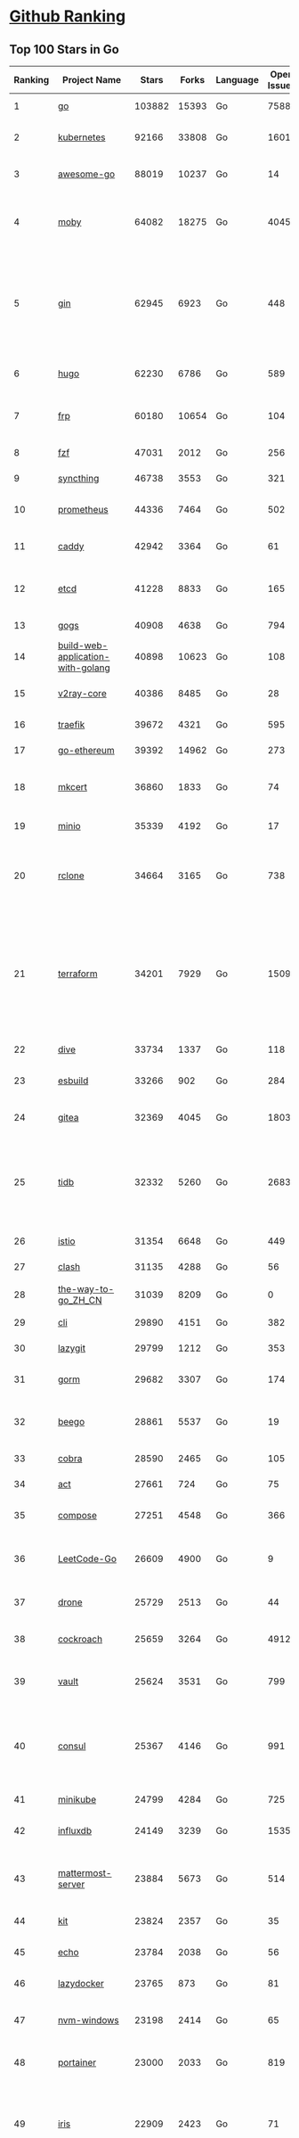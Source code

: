 [Github Ranking](../README.md)
==========

## Top 100 Stars in Go

| Ranking | Project Name | Stars | Forks | Language | Open Issues | Description | Last Commit |
| ------- | ------------ | ----- | ----- | -------- | ----------- | ----------- | ----------- |
| 1 | [go](https://github.com/golang/go) | 103882 | 15393 | Go | 7588 | The Go programming language | 2022-09-20T02:59:16Z |
| 2 | [kubernetes](https://github.com/kubernetes/kubernetes) | 92166 | 33808 | Go | 1601 | Production-Grade Container Scheduling and Management | 2022-09-20T02:41:11Z |
| 3 | [awesome-go](https://github.com/avelino/awesome-go) | 88019 | 10237 | Go | 14 | A curated list of awesome Go frameworks, libraries and software | 2022-09-19T18:36:29Z |
| 4 | [moby](https://github.com/moby/moby) | 64082 | 18275 | Go | 4045 | Moby Project - a collaborative project for the container ecosystem to assemble container-based systems | 2022-09-19T15:56:49Z |
| 5 | [gin](https://github.com/gin-gonic/gin) | 62945 | 6923 | Go | 448 | Gin is a HTTP web framework written in Go (Golang). It features a Martini-like API with much better performance -- up to 40 times faster. If you need smashing performance, get yourself some Gin. | 2022-09-19T22:09:30Z |
| 6 | [hugo](https://github.com/gohugoio/hugo) | 62230 | 6786 | Go | 589 | The world’s fastest framework for building websites. | 2022-09-19T10:37:36Z |
| 7 | [frp](https://github.com/fatedier/frp) | 60180 | 10654 | Go | 104 | A fast reverse proxy to help you expose a local server behind a NAT or firewall to the internet. | 2022-09-08T09:16:45Z |
| 8 | [fzf](https://github.com/junegunn/fzf) | 47031 | 2012 | Go | 256 | :cherry_blossom: A command-line fuzzy finder | 2022-09-19T13:19:22Z |
| 9 | [syncthing](https://github.com/syncthing/syncthing) | 46738 | 3553 | Go | 321 | Open Source Continuous File Synchronization | 2022-09-19T21:35:19Z |
| 10 | [prometheus](https://github.com/prometheus/prometheus) | 44336 | 7464 | Go | 502 | The Prometheus monitoring system and time series database. | 2022-09-19T20:14:55Z |
| 11 | [caddy](https://github.com/caddyserver/caddy) | 42942 | 3364 | Go | 61 | Fast and extensible multi-platform web server with automatic HTTPS | 2022-09-19T23:03:59Z |
| 12 | [etcd](https://github.com/etcd-io/etcd) | 41228 | 8833 | Go | 165 | Distributed reliable key-value store for the most critical data of a distributed system | 2022-09-20T02:46:12Z |
| 13 | [gogs](https://github.com/gogs/gogs) | 40908 | 4638 | Go | 794 | Gogs is a painless self-hosted Git service | 2022-09-19T10:11:55Z |
| 14 | [build-web-application-with-golang](https://github.com/astaxie/build-web-application-with-golang) | 40898 | 10623 | Go | 108 | A golang ebook intro how to build a web with golang | 2022-09-14T16:23:40Z |
| 15 | [v2ray-core](https://github.com/v2ray/v2ray-core) | 40386 | 8485 | Go | 28 | A platform for building proxies to bypass network restrictions. | 2022-09-15T03:03:17Z |
| 16 | [traefik](https://github.com/traefik/traefik) | 39672 | 4321 | Go | 595 | The Cloud Native Application Proxy | 2022-09-19T14:26:08Z |
| 17 | [go-ethereum](https://github.com/ethereum/go-ethereum) | 39392 | 14962 | Go | 273 | Official Go implementation of the Ethereum protocol | 2022-09-20T02:28:15Z |
| 18 | [mkcert](https://github.com/FiloSottile/mkcert) | 36860 | 1833 | Go | 74 | A simple zero-config tool to make locally trusted development certificates with any names you'd like. | 2022-09-01T12:21:51Z |
| 19 | [minio](https://github.com/minio/minio) | 35339 | 4192 | Go | 17 | Multi-Cloud :cloud: Object Storage  | 2022-09-19T18:06:16Z |
| 20 | [rclone](https://github.com/rclone/rclone) | 34664 | 3165 | Go | 738 | "rsync for cloud storage" - Google Drive, S3, Dropbox, Backblaze B2, One Drive, Swift, Hubic, Wasabi, Google Cloud Storage, Yandex Files | 2022-09-19T22:34:16Z |
| 21 | [terraform](https://github.com/hashicorp/terraform) | 34201 | 7929 | Go | 1509 | Terraform enables you to safely and predictably create, change, and improve infrastructure. It is an open source tool that codifies APIs into declarative configuration files that can be shared amongst team members, treated as code, edited, reviewed, and versioned. | 2022-09-19T21:57:36Z |
| 22 | [dive](https://github.com/wagoodman/dive) | 33734 | 1337 | Go | 118 | A tool for exploring each layer in a docker image | 2022-09-15T19:37:13Z |
| 23 | [esbuild](https://github.com/evanw/esbuild) | 33266 | 902 | Go | 284 | An extremely fast JavaScript and CSS bundler and minifier | 2022-09-18T18:21:49Z |
| 24 | [gitea](https://github.com/go-gitea/gitea) | 32369 | 4045 | Go | 1803 | Git with a cup of tea, painless self-hosted git service | 2022-09-20T02:56:44Z |
| 25 | [tidb](https://github.com/pingcap/tidb) | 32332 | 5260 | Go | 2683 | TiDB is an open-source, cloud-native, distributed, MySQL-Compatible database for elastic scale and real-time analytics. Try free: https://tidbcloud.com/free-trial | 2022-09-20T03:01:33Z |
| 26 | [istio](https://github.com/istio/istio) | 31354 | 6648 | Go | 449 | Connect, secure, control, and observe services. | 2022-09-20T02:10:23Z |
| 27 | [clash](https://github.com/Dreamacro/clash) | 31135 | 4288 | Go | 56 | A rule-based tunnel in Go. | 2022-09-18T04:53:51Z |
| 28 | [the-way-to-go_ZH_CN](https://github.com/unknwon/the-way-to-go_ZH_CN) | 31039 | 8209 | Go | 0 | 《The Way to Go》中文译本，中文正式名《Go 入门指南》 | 2022-08-06T12:54:01Z |
| 29 | [cli](https://github.com/cli/cli) | 29890 | 4151 | Go | 382 | GitHub’s official command line tool | 2022-09-20T01:02:09Z |
| 30 | [lazygit](https://github.com/jesseduffield/lazygit) | 29799 | 1212 | Go | 353 | simple terminal UI for git commands | 2022-09-19T15:17:40Z |
| 31 | [gorm](https://github.com/go-gorm/gorm) | 29682 | 3307 | Go | 174 | The fantastic ORM library for Golang, aims to be developer friendly | 2022-09-19T07:10:42Z |
| 32 | [beego](https://github.com/beego/beego) | 28861 | 5537 | Go | 19 | beego is an open-source, high-performance web framework for the Go programming language. | 2022-09-15T13:33:54Z |
| 33 | [cobra](https://github.com/spf13/cobra) | 28590 | 2465 | Go | 105 | A Commander for modern Go CLI interactions | 2022-09-19T20:45:19Z |
| 34 | [act](https://github.com/nektos/act) | 27661 | 724 | Go | 75 | Run your GitHub Actions locally 🚀 | 2022-09-20T00:18:11Z |
| 35 | [compose](https://github.com/docker/compose) | 27251 | 4548 | Go | 366 | Define and run multi-container applications with Docker | 2022-09-19T22:50:43Z |
| 36 | [LeetCode-Go](https://github.com/halfrost/LeetCode-Go) | 26609 | 4900 | Go | 9 | ✅ Solutions to LeetCode by Go, 100% test coverage, runtime beats 100% / LeetCode 题解 | 2022-09-11T04:39:33Z |
| 37 | [drone](https://github.com/harness/drone) | 25729 | 2513 | Go | 44 | Drone is a Container-Native, Continuous Delivery Platform | 2022-09-13T10:43:04Z |
| 38 | [cockroach](https://github.com/cockroachdb/cockroach) | 25659 | 3264 | Go | 4912 | CockroachDB - the open source, cloud-native distributed SQL database. | 2022-09-20T02:52:48Z |
| 39 | [vault](https://github.com/hashicorp/vault) | 25624 | 3531 | Go | 799 | A tool for secrets management, encryption as a service, and privileged access management | 2022-09-20T00:52:08Z |
| 40 | [consul](https://github.com/hashicorp/consul) | 25367 | 4146 | Go | 991 | Consul is a distributed, highly available, and data center aware solution to connect and configure applications across dynamic, distributed infrastructure. | 2022-09-20T02:10:53Z |
| 41 | [minikube](https://github.com/kubernetes/minikube) | 24799 | 4284 | Go | 725 | Run Kubernetes locally | 2022-09-19T20:20:52Z |
| 42 | [influxdb](https://github.com/influxdata/influxdb) | 24149 | 3239 | Go | 1535 | Scalable datastore for metrics, events, and real-time analytics | 2022-09-19T18:03:19Z |
| 43 | [mattermost-server](https://github.com/mattermost/mattermost-server) | 23884 | 5673 | Go | 514 | Mattermost is an open source platform for secure collaboration across the entire software development lifecycle. | 2022-09-19T19:24:27Z |
| 44 | [kit](https://github.com/go-kit/kit) | 23824 | 2357 | Go | 35 | A standard library for microservices. | 2022-08-26T00:50:32Z |
| 45 | [echo](https://github.com/labstack/echo) | 23784 | 2038 | Go | 56 | High performance, minimalist Go web framework | 2022-09-19T07:15:46Z |
| 46 | [lazydocker](https://github.com/jesseduffield/lazydocker) | 23765 | 873 | Go | 81 | The lazier way to manage everything docker | 2022-09-06T05:47:43Z |
| 47 | [nvm-windows](https://github.com/coreybutler/nvm-windows) | 23198 | 2414 | Go | 65 | A node.js version management utility for Windows. Ironically written in Go. | 2022-08-03T13:08:16Z |
| 48 | [portainer](https://github.com/portainer/portainer) | 23000 | 2033 | Go | 819 | Making Docker and Kubernetes management easy. | 2022-09-20T02:33:11Z |
| 49 | [iris](https://github.com/kataras/iris) | 22909 | 2423 | Go | 71 | The fastest HTTP/2 Go Web Framework. Easy to learn. Fast development with Code you control. Unbeatable cost-performance ratio :leaves: :rocket: \| 谢谢 \| | 2022-09-19T11:39:26Z |
| 50 | [nps](https://github.com/ehang-io/nps) | 22885 | 4209 | Go | 351 | 一款轻量级、高性能、功能强大的内网穿透代理服务器。支持tcp、udp、socks5、http等几乎所有流量转发，可用来访问内网网站、本地支付接口调试、ssh访问、远程桌面，内网dns解析、内网socks5代理等等……，并带有功能强大的web管理端。a lightweight, high-performance, powerful intranet penetration proxy server, with a powerful web management terminal. | 2022-08-06T06:31:51Z |
| 51 | [nsq](https://github.com/nsqio/nsq) | 22752 | 2799 | Go | 51 | A realtime distributed messaging platform | 2022-09-16T09:23:02Z |
| 52 | [helm](https://github.com/helm/helm) | 22612 | 6372 | Go | 292 | The Kubernetes Package Manager | 2022-09-19T15:30:31Z |
| 53 | [photoprism](https://github.com/photoprism/photoprism) | 22475 | 1257 | Go | 316 | AI-Powered Photos App for the Decentralized Web 🌈💎✨ | 2022-09-19T21:52:44Z |
| 54 | [fiber](https://github.com/gofiber/fiber) | 22442 | 1139 | Go | 23 | ⚡️ Express inspired web framework written in Go | 2022-09-19T16:42:34Z |
| 55 | [faas](https://github.com/openfaas/faas) | 22132 | 1792 | Go | 25 | OpenFaaS - Serverless Functions Made Simple | 2022-09-13T08:02:04Z |
| 56 | [ngrok](https://github.com/inconshreveable/ngrok) | 22126 | 4083 | Go | 260 | Introspected tunnels to localhost | 2022-08-23T07:11:57Z |
| 57 | [hub](https://github.com/github/hub) | 22044 | 2339 | Go | 236 | A command-line tool that makes git easier to use with GitHub. | 2022-08-25T15:28:57Z |
| 58 | [logrus](https://github.com/sirupsen/logrus) | 21320 | 2178 | Go | 5 | Structured, pluggable logging for Go. | 2022-09-15T14:30:00Z |
| 59 | [docker_practice](https://github.com/yeasy/docker_practice) | 21110 | 5378 | Go | 4 | Learn and understand Docker&Container technologies, with real DevOps practice! | 2022-07-20T08:56:45Z |
| 60 | [k3s](https://github.com/k3s-io/k3s) | 20997 | 1852 | Go | 341 | Lightweight Kubernetes | 2022-09-19T22:31:06Z |


